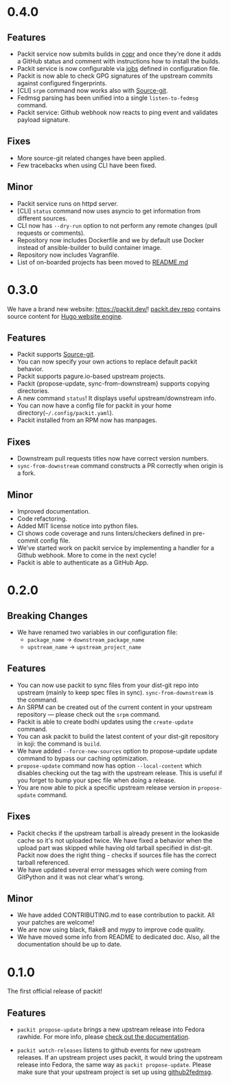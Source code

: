 # 0.4.0

## Features
* Packit service now submits builds in [copr](https://copr.fedorainfracloud.org) and once they're done it adds a GitHub status and comment with instructions how to install the builds.
* Packit service is now configurable via [jobs](https://github.com/packit-service/packit/blob/master/docs/configuration.md#packit-service-jobs) defined in configuration file.
* Packit is now able to check GPG signatures of the upstream commits against configured fingerprints.
* [CLI] `srpm` command now works also with [Source-git](https://packit.dev/source-git/).
* Fedmsg parsing has been unified into a single `listen-to-fedmsg` command.
* Packit service: Github webhook now reacts to ping event and validates payload signature.

## Fixes
* More source-git related changes have been applied.
* Few tracebacks when using CLI have been fixed.

## Minor
* Packit service runs on httpd server.
* [CLI] `status` command now uses asyncio to get information from different sources.
* CLI now has `--dry-run` option to not perform any remote changes (pull requests or comments).
* Repository now includes Dockerfile and we by default use Docker instead of ansible-builder to build container image.
* Repository now includes Vagranfile.
* List of on-boarded projects has been moved to [README.md](https://github.com/packit-service/packit/blob/master/README.md#already-on-boarded)


# 0.3.0

We have a brand new website: https://packit.dev/! [packit.dev repo](https://github.com/packit-service/packit.dev) contains source content for [Hugo website engine](https://gohugo.io).

## Features

* Packit supports [Source-git](https://packit.dev/source-git/).
* You can now specify your own actions to replace default packit behavior.
* Packit supports pagure.io-based upstream projects.
* Packit {propose-update, sync-from-downstream} supports copying directories.
* A new command `status`! It displays useful upstream/downstream info.
* You can now have a config file for packit in your home directory(`~/.config/packit.yaml`).
* Packit installed from an RPM now has manpages.

## Fixes

* Downstream pull requests titles now have correct version numbers.
* `sync-from-downstream` command constructs a PR correctly when origin is a fork.

## Minor

* Improved documentation.
* Code refactoring.
* Added MIT license notice into python files.
* CI shows code coverage and runs linters/checkers defined in pre-commit config file.
* We've started work on packit service by implementing a handler for a Github
  webhook. More to come in the next cycle!
* Packit is able to authenticate as a GitHub App.


# 0.2.0


## Breaking Changes

* We have renamed two variables in our configuration file:
  * `package_name` → `downstream_package_name`
  * `upstream_name` → `upstream_project_name`

## Features

* You can now use packit to sync files from your dist-git repo into upstream
  (mainly to keep spec files in sync). `sync-from-downstream` is the command.
* An SRPM can be created out of the current content in your upstream repository
  — please check out the `srpm` command.
* Packit is able to create bodhi updates using the `create-update` command.
* You can ask packit to build the latest content of your dist-git
  repository in koji: the command is `build`.
* We have added `--force-new-sources` option to propose-update update command
  to bypass our caching optimization.
* `propose-update` command now has option `--local-content` which disables
  checking out the tag with the upstream release. This is useful if you forget
  to bump your spec file when doing a release.
* You are now able to pick a specific upstream release version in
  `propose-update` command.

## Fixes

* Packit checks if the upstream tarball is already present in the lookaside
  cache so it's not uploaded twice. We have fixed a behavior when the upload
  part was skipped while having old tarball specified in dist-git. Packit now
  does the right thing - checks if sources file has the correct tarball
  referenced.
* We have updated several error messages which were coming from GitPython and
  it was not clear what's wrong.

## Minor

* We have added CONTRIBUTING.md to ease contribution to packit. All your
  patches are welcome!
* We are now using black, flake8 and mypy to improve code quality.
* We have moved some info from README to dedicated doc. Also, all the
  documentation should be up to date.


# 0.1.0

The first official release of packit!


## Features

* `packit propose-update` brings a new upstream release into Fedora rawhide.
  For more info, please [check out the documentation](/docs/update.md).

* `packit watch-releases` listens to github events for new upstream releases.
  If an upstream project uses packit, it would bring the upstream release into
  Fedora, the same way as `packit propose-update`. Please make sure that your
  upstream project is set up using
  [github2fedmsg](https://apps.fedoraproject.org/github2fedmsg/).

